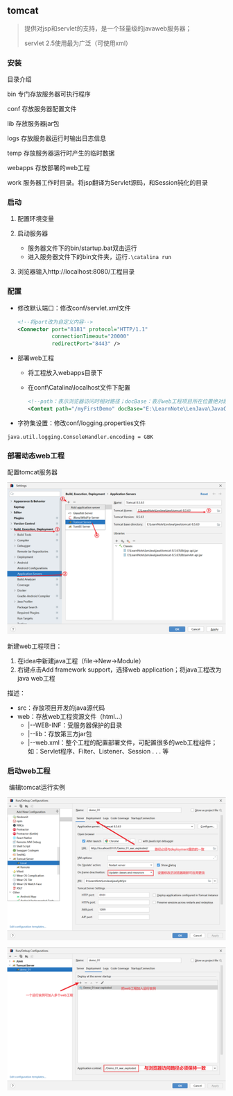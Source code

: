 ##  tomcat

> 提供对jsp和servlet的支持，是一个轻量级的javaweb服务器；
>
> servlet 2.5使用最为广泛（可使用xml）

###  安装

目录介绍

bin                专门存放服务器可执行程序

conf              存放服务器配置文件

lib                 存放服务器jar包

logs              存放服务器运行时输出日志信息

temp            存放服务器运行时产生的临时数据

webapps      存放部署的web工程

work             服务器工作时目录。将jsp翻译为Servlet源码，和Session钝化的目录



###  启动

1. 配置环境变量

2. 启动服务器
   - 服务器文件下的bin/startup.bat双击运行
   - 进入服务器文件下的bin文件夹，运行`.\catalina run`
3. 浏览器输入http://localhost:8080/工程目录

###  配置

- 修改默认端口：修改conf/servlet.xml文件

  ```xml
  <!--将port改为自定义内容-->
  <Connector port="8181" protocol="HTTP/1.1"
             connectionTimeout="20000"
             redirectPort="8443" />
  ```

- 部署web工程

  - 将工程放入webapps目录下

  - 在conf\Catalina\localhost文件下配置

    ```xml
    <!--path：表示浏览器访问时相对路径；docBase：表示web工程项目所在位置绝对路径-->
    <Context path="/myFirstDemo" docBase="E:\LearnNote\LenJava\JavaChapter\Java_framework\javaWeb\myFirstDemo" />
    ```
    

- 字符集设置：修改conf/logging.properties文件

```properties
java.util.logging.ConsoleHandler.encoding = GBK
```



###  部署动态web工程

配置tomcat服务器

![image-20230622105451300](./Typora_img/3.tomcat.assets/image-20230622105451300.png)

新建web工程项目：

1. 在idea中新建java工程（file->New->Module）
2. 右键点击Add framework support，选择web application；将java工程改为java web工程



描述：

- src：存放项目开发的java源代码
- web：存放web工程资源文件（html...）
  - |--WEB-INF：受服务器保护的目录
  - |--lib：存放第三方jar包
  - |--web.xml：整个工程的配置部署文件，可配置很多的web工程组件；如：Servlet程序、Filter、Listener、Session . . . 等



###  启动web工程

​	编辑tomcat运行实例

![image-20230622104711898](./Typora_img/3.tomcat.assets/image-20230622104711898.png)

![image-20230622104921719](./Typora_img/3.tomcat.assets/image-20230622104921719.png)